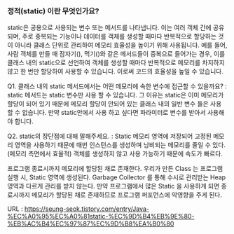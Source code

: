### 정적(static) 이란 무엇인가요?

static은 공용으로 사용되는 변수 또는 메서드를 나타냅니다. 이는 여러 객체 간에 공유되며, 주로 중복되는 기능이나 데이터를 객체를 생성할 때마다 반복적으로 할당하는 것이 아니라 
클래스 단위로 관리하여 메모리 효율성을 높이기 위해 사용됩니다. 
예를 들어, 사람 객체를 만들 때 잠자기(), 먹기()와 같은 메서드들이 중복으로 들어가는 경우, 이를 클래스 내의 static으로 선언하여 객체를 생성할 때마다 반복적으로 메모리를 차지하지 않고 한 번만 할당하여 사용할 수 있습니다. 
이로써 코드의 효율성을 높일 수 있습니다.

Q1. 클래스 내의 static 메서드에서는 어떤 메모리에 속한 변수에 접근할 수 있을까요?
: static 메서드는 static 변수만 사용 할 수 있습니다. 그 이유는 static은 이미 메모리가 할당이 되어 있기 때문에 메모리 할당이 안되어 있는 클래스 내의 일반 변수 들은 사용 할 수 없습니다. 만약 static안에서 사용 하고 싶다면 파라미터로 변수를 받아서 사용해야 합니다. 

Q2. static의 장단점에 대해 말해주세요.
: Static 메모리 영역에 저장되어 고정된 메모리 영역을 사용하기 때문에 매번 인스턴스를 생성하며 낭비되는 메모리를 줄일 수 있다.(메모리 측면에서 효율적)
객체를 생성하지 않고 사용 가능하기 때문에 속도가 빠르다.

프로그램 종료시까지 메모리에 할당된 채로 존재한다. 우리가 만든 Class 는 프로그램 실행 시, Static 영역에 생성된다.
Garbage Collector 를 통해 수시로 관리받는 Heap 영역과 다르게 관리를 받지 않는다. 만약 프로그램에서 많은 Static 을 사용하게 되면 종료시까지 메모리가 할당된 채로 존재하므로 프로그램 퍼포먼스에 악영향을 주게 된다.

URL : https://seung-seok.tistory.com/entry/Java-%EC%A0%95%EC%A0%81static-%EC%9D%B4%EB%9E%80-%EB%AC%B4%EC%97%87%EC%9D%B8%EA%B0%80